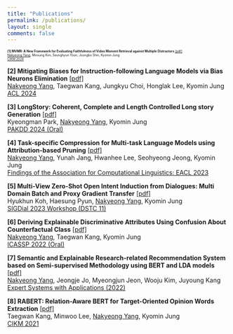 ```yaml
---
title: "Publications"
permalink: /publications/
layout: single
comments: false
---
```



<span style="font-size:50%">**[1] MVMR: A New Framework for Evaluating Faithfulness of Video Moment Retrieval against Multiple Distractors** [[pdf]](https://arxiv.org/pdf/2309.16701.pdf)  
<u>Nakyeong Yang</u>, Minsung Kim, Seunghyun Yoon, Joongbo Shin, Kyomin Jung  
[CIKM 2024](https://cikm2024.org/)</span>

**[2] Mitigating Biases for Instruction-following Language Models via Bias Neurons Elimination** [[pdf]](https://arxiv.org/pdf/2311.09627)  
<u>Nakyeong Yang</u>, Taegwan Kang, Jungkyu Choi, Honglak Lee, Kyomin Jung  
[ACL 2024](https://2024.aclweb.org/)

**[3] LongStory: Coherent, Complete and Length Controlled Long story Generation** [[pdf]](https://arxiv.org/abs/2311.15208)  
Kyeongman Park, <u>Nakyeong Yang</u>, Kyomin Jung  
[PAKDD 2024 (Oral)](https://pakdd2024.org/)

**[4] Task-specific Compression for Multi-task Language Models using Attribution-based Pruning** [[pdf]](https://arxiv.org/pdf/2205.04157v2)  
<u>Nakyeong Yang</u>, Yunah Jang, Hwanhee Lee, Seohyeong Jeong, Kyomin Jung  
[Findings of the Association for Computational Linguistics: EACL 2023](https://2023.eacl.org/)

**[5] Multi-View Zero-Shot Open Intent Induction from Dialogues: Multi Domain Batch and Proxy Gradient Transfer** [[pdf]](https://arxiv.org/abs/2303.13099)  
Hyukhun Koh, Haesung Pyun, <u>Nakyeong Yang</u>, Kyomin Jung  
[SIGDial 2023 Workshop (DSTC 11)](https://dstc11.dstc.community/)

**[6] Deriving Explainable Discriminative Attributes Using Confusion About Counterfactual Class** [[pdf]](https://ieeexplore.ieee.org/document/9747693)  
<u>Nakyeong Yang</u>, Taegwan Kang, Kyomin Jung  
[ICASSP 2022 (Oral)](https://2022.ieeeicassp.org/)

**[7] Semantic and Explainable Research-related Recommendation System based on Semi-supervised Methodology using BERT and LDA models** [[pdf]](https://www.sciencedirect.com/science/article/abs/pii/S0957417421015232)  
<u>Nakyeong Yang</u>, Jeongje Jo, Myeongjun Jeon, Wooju Kim, Juyoung Kang  
[Expert Systems with Applications (2022)](https://www.sciencedirect.com/journal/expert-systems-with-applications)

**[8] RABERT: Relation-Aware BERT for Target-Oriented Opinion Words Extraction** [[pdf]](https://dl.acm.org/doi/abs/10.1145/3459637.3482165)  
Taegwan Kang, Minwoo Lee, <u>Nakyeong Yang</u>, Kyomin Jung  
[CIKM 2021](https://www.cikm2021.org/)
